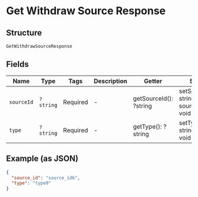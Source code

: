 
# Get Withdraw Source Response

## Structure

`GetWithdrawSourceResponse`

## Fields

| Name | Type | Tags | Description | Getter | Setter |
|  --- | --- | --- | --- | --- | --- |
| `sourceId` | `?string` | Required | - | getSourceId(): ?string | setSourceId(?string sourceId): void |
| `type` | `?string` | Required | - | getType(): ?string | setType(?string type): void |

## Example (as JSON)

```json
{
  "source_id": "source_id6",
  "type": "type0"
}
```

